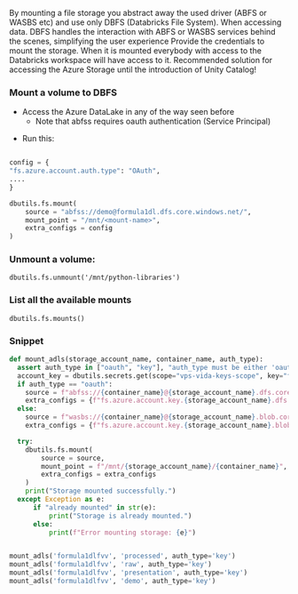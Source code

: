 By mounting a file storage you abstract away the used driver (ABFS or WASBS etc) and use only DBFS (Databricks File System). When accessing data. DBFS handles the interaction with ABFS or WASBS services behind the scenes, simplifying the user experience
Provide the credentials to mount the storage. When it is mounted everybody with access to the Databricks workspace will have access to it. Recommended solution for accessing the Azure Storage until the introduction of Unity Catalog!

### Mount a volume to DBFS
* Access the Azure DataLake in any of the way seen before
	* Note that abfss requires oauth authentication (Service Principal)
- Run this:
```python

config = {
"fs.azure.account.auth.type": "OAuth",
....
}

dbutils.fs.mount(
	source = "abfss://demo@formula1dl.dfs.core.windows.net/",
	mount_point = "/mnt/<mount-name>",
	extra_configs = config
)
```
### Unmount a volume:
`dbutils.fs.unmount('/mnt/python-libraries')`

### List all the available mounts
`dbutils.fs.mounts()`


### Snippet

```python
def mount_adls(storage_account_name, container_name, auth_type):  
  assert auth_type in ["oauth", "key"], "auth_type must be either 'oauth' or 'key'"
  account_key = dbutils.secrets.get(scope="vps-vida-keys-scope", key="formula1dl-access-key")
  if auth_type == "oauth":
    source = f"abfss://{container_name}@{storage_account_name}.dfs.core.windows.net/"
    extra_configs = {f"fs.azure.account.key.{storage_account_name}.dfs.core.windows.net":account_key}  
  else:
    source = f"wasbs://{container_name}@{storage_account_name}.blob.core.windows.net"
    extra_configs = {f"fs.azure.account.key.{storage_account_name}.blob.core.windows.net": f"{account_key}"}    

  try:
    dbutils.fs.mount(
        source = source,
        mount_point = f"/mnt/{storage_account_name}/{container_name}",
        extra_configs = extra_configs
    )
    print("Storage mounted successfully.")
  except Exception as e:
      if "already mounted" in str(e):
          print("Storage is already mounted.")
      else:
          print(f"Error mounting storage: {e}")


mount_adls('formula1dlfvv', 'processed', auth_type='key')
mount_adls('formula1dlfvv', 'raw', auth_type='key')
mount_adls('formula1dlfvv', 'presentation', auth_type='key')
mount_adls('formula1dlfvv', 'demo', auth_type='key')

```
